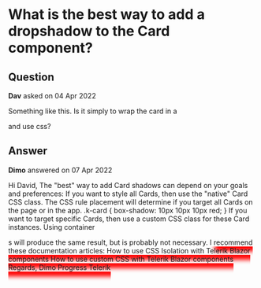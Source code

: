 # What is the best way to add a dropshadow to the Card component?

## Question

**Dav** asked on 04 Apr 2022

Something like this. Is it simply to wrap the card in a <div> and use css?

## Answer

**Dimo** answered on 07 Apr 2022

Hi David, The "best" way to add Card shadows can depend on your goals and preferences: If you want to style all Cards, then use the "native" Card CSS class. The CSS rule placement will determine if you target all Cards on the page or in the app. .k-card { box-shadow: 10px 10px 10px red;
} If you want to target specific Cards, then use a custom CSS class for these Card instances. Using container <div>s will produce the same result, but is probably not necessary. <TelerikCard Class="foo" /> <style>.foo { box-shadow: 10px 10px 10px red;
} </style> I recommend these documentation articles: How to use CSS Isolation with Telerik Blazor components How to use custom CSS with Telerik Blazor components Regards, Dimo Progress Telerik
